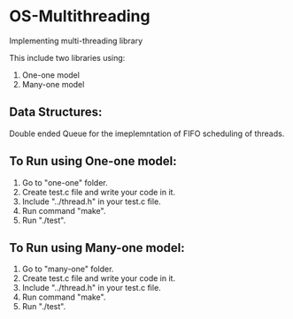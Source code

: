 # OS-Multithreading
Implementing multi-threading library

This include two libraries using:
1. One-one model
2. Many-one model

Data Structures:
---------------
Double ended Queue for the imeplemntation of 
FIFO scheduling of threads.

To Run using One-one model:
---------------------------
1. Go to "one-one" folder.
2. Create test.c file and write your code in it.
3. Include "../thread.h" in your test.c file.
4. Run command "make".
5. Run "./test".

To Run using Many-one model:
---------------------------
1. Go to "many-one" folder.
2. Create test.c file and write your code in it.
3. Include "../thread.h" in your test.c file.
4. Run command "make".
5. Run "./test".
